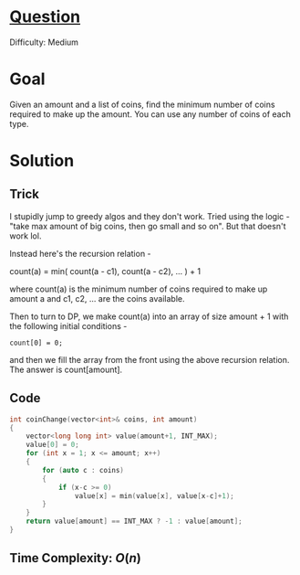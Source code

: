 # [Question](https://leetcode.com/problems/coin-change/)
Difficulty: Medium
# Goal
Given an amount and a list of coins, find the minimum number of coins required to make up the amount. You can use any number of coins of each type.
# Solution
## Trick
I stupidly jump to greedy algos and they don't work. Tried using the logic - "take max amount of big coins, then go small and so on". But that doesn't work lol.

Instead here's the recursion relation - 

count(a) = min( count(a - c1), count(a - c2), ... ) + 1

where count(a) is the minimum number of coins required to make up amount a and c1, c2, ... are the coins available.

Then to turn to DP, we make count(a) into an array of size amount + 1 with the following initial conditions -

``` 
count[0] = 0;
```

and then we fill the array from the front using the above recursion relation. The answer is count[amount].

## Code
```cpp
int coinChange(vector<int>& coins, int amount) 
{
    vector<long long int> value(amount+1, INT_MAX);
    value[0] = 0;
    for (int x = 1; x <= amount; x++) 
    {
        for (auto c : coins) 
        {
            if (x-c >= 0)
                value[x] = min(value[x], value[x-c]+1); 
        }
    }
    return value[amount] == INT_MAX ? -1 : value[amount];
}
```
## Time Complexity: $O(n)$